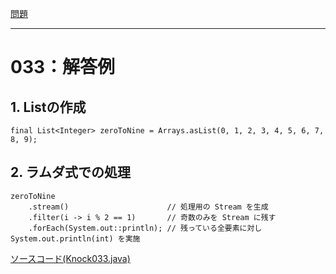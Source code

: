 [問題](../README.md)

***
# 033：解答例

## 1. Listの作成

```java:0から9までの数値を1つずつ持つListを作成
final List<Integer> zeroToNine = Arrays.asList(0, 1, 2, 3, 4, 5, 6, 7, 8, 9);
```

## 2. ラムダ式での処理

```java:ラムダ式全体
zeroToNine
    .stream()                      // 処理用の Stream を生成
    .filter(i -> i % 2 == 1)       // 奇数のみを Stream に残す
    .forEach(System.out::println); // 残っている全要素に対し System.out.println(int) を実施
```

[ソースコード(Knock033.java)](src/Knock033.java)
